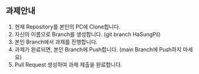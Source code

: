 ## 과제안내
1. 현재 Repository를 본인의 PC에 Clone합니다.
2. 자신의 이름으로 Branch를 생성합니다. (git branch HaSungPil)
3. 본인 Branch에서 과제를 진행합니다.
4. 과제가 완료되면, 본인 Branch에 Push합니다. (main Branch에 Push하지 마세요)
5. Pull Request 생성하여 과제 제출을 완료합니다.